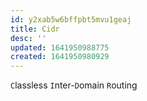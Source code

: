 ```yaml
---
id: y2xab5w6bffpbt5mvu1geaj
title: Cidr
desc: ''
updated: 1641950988775
created: 1641950980929
---
```



`C`lassless `I`nter-`D`omain `R`outing
